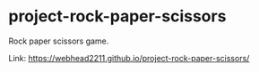 # project-rock-paper-scissors

Rock paper scissors game.

Link: https://webhead2211.github.io/project-rock-paper-scissors/